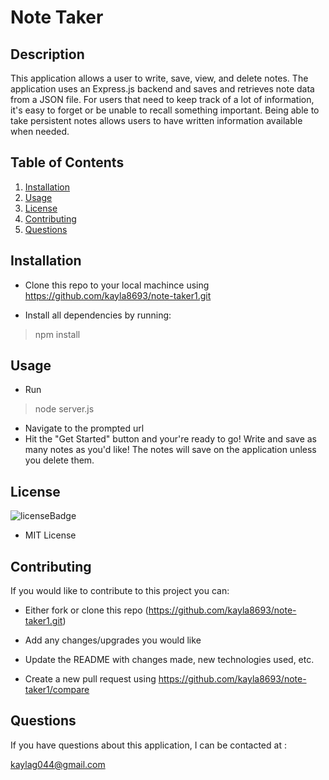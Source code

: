 # Note Taker

## Description
This application allows a user to write, save, view, and delete notes. The application uses an Express.js backend and saves and retrieves note data from a JSON file. For users that need to keep track of a lot of information, it's easy to forget or be unable to recall something important. Being able to take persistent notes allows users to have written information available when needed.

## Table of Contents
1. [Installation](#installation)
2. [Usage](#usage)
3. [License](#license)
4. [Contributing](#contributing)
5. [Questions](#questions)

## Installation
<p id='installation'></p>

- Clone this repo to your local machince using https://github.com/kayla8693/note-taker1.git

- Install all dependencies by running:

>npm install

## Usage
<p id='usage'></p>

- Run 

>node server.js 

- Navigate to the prompted url
- Hit the "Get Started" button and your're ready to go! Write and save as many notes as you'd like! The notes will save on the application unless you delete them.

## License
<p id='license'></p>

<img alt='licenseBadge' src='https://img.shields.io/badge/License-MIT License-BLUE'>
  
- MIT License

## Contributing
<p id='contributing'></p>

If you would like to contribute to this project you can:

- Either fork or clone this repo (https://github.com/kayla8693/note-taker1.git)

- Add any changes/upgrades you would like

- Update the README with changes made, new technologies used, etc.

- Create a new pull request using https://github.com/kayla8693/note-taker1/compare

## Questions
<p id='questions'></p>

If you have questions about this application, I can be contacted at :
  
kaylag044@gmail.com
